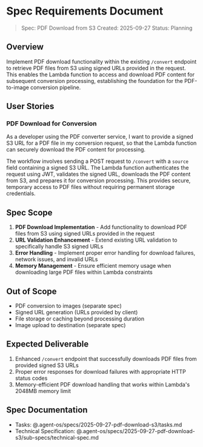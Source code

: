 # Spec Requirements Document

> Spec: PDF Download from S3
> Created: 2025-09-27
> Status: Planning

## Overview

Implement PDF download functionality within the existing `/convert` endpoint to retrieve PDF files from S3 using signed URLs provided in the request. This enables the Lambda function to access and download PDF content for subsequent conversion processing, establishing the foundation for the PDF-to-image conversion pipeline.

## User Stories

### PDF Download for Conversion

As a developer using the PDF converter service, I want to provide a signed S3 URL for a PDF file in my conversion request, so that the Lambda function can securely download the PDF content for processing.

The workflow involves sending a POST request to `/convert` with a `source` field containing a signed S3 URL. The Lambda function authenticates the request using JWT, validates the signed URL, downloads the PDF content from S3, and prepares it for conversion processing. This provides secure, temporary access to PDF files without requiring permanent storage credentials.

## Spec Scope

1. **PDF Download Implementation** - Add functionality to download PDF files from S3 using signed URLs provided in the request
2. **URL Validation Enhancement** - Extend existing URL validation to specifically handle S3 signed URLs
3. **Error Handling** - Implement proper error handling for download failures, network issues, and invalid URLs
4. **Memory Management** - Ensure efficient memory usage when downloading large PDF files within Lambda constraints

## Out of Scope

- PDF conversion to images (separate spec)
- Signed URL generation (URLs provided by client)
- File storage or caching beyond processing duration
- Image upload to destination (separate spec)

## Expected Deliverable

1. Enhanced `/convert` endpoint that successfully downloads PDF files from provided signed S3 URLs
2. Proper error responses for download failures with appropriate HTTP status codes
3. Memory-efficient PDF download handling that works within Lambda's 2048MB memory limit

## Spec Documentation

- Tasks: @.agent-os/specs/2025-09-27-pdf-download-s3/tasks.md
- Technical Specification: @.agent-os/specs/2025-09-27-pdf-download-s3/sub-specs/technical-spec.md